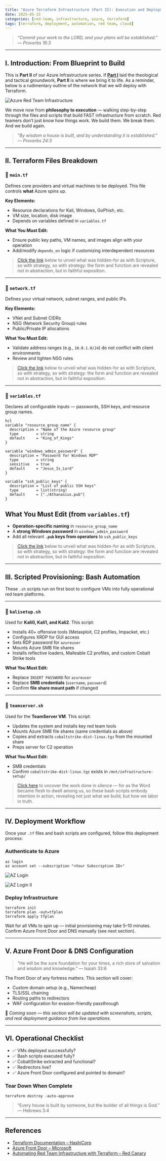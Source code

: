 ```yaml
---
title: "Azure Terraform Infrastructure (Part II): Execution and Deployment"
date: 2025-05-15
categories: [red-team, infrastructure, azure, terraform]
tags: [terraform, deployment, automation, red team, cloud]
---
```


> *“Commit your work to the LORD, and your plans will be established.” — Proverbs 16:3*

---

## I. Introduction: From Blueprint to Build

This is **Part II** of our Azure Infrastructure series. If **[Part I](https://nicenesecurity.com/posts/Red-Team-Infrastructure-Part-I/)** laid the theological and tactical groundwork, **Part II** is where we bring it to life. As a reminder, below is a rudimentary outline of the network that we will deploy with Terraform.

![Azure Red Team Infrastructure](assets/img/Azure-Infrastructure/Azure-Network-Diagram.png)

We move now from **philosophy to execution** — walking step-by-step through the files and scripts that build FAST infrastructure from scratch. Red teamers don’t just *know* how things work. We build them. We break them. And we build again.

> *"By wisdom a house is built, and by understanding it is established." — Proverbs 24:3*

---

## II. Terraform Files Breakdown

### 📄 `main.tf`

Defines core providers and virtual machines to be deployed. This file controls **what** Azure spins up.

**Key Elements:**
- Resource declarations for Kali, Windows, GoPhish, etc.
- VM size, location, disk image
- Depends on variables defined in `variables.tf`

**What You Must Edit:**
- Ensure public key paths, VM names, and images align with your operation
- Add/modify `depends_on` logic if customizing interdependent resources

> [Click the link](https://github.com/AthanasiusXOR/athanasiusxor.github.io/blob/main/scripts/terraform/azure/main.tf) below to unveil what was hidden-for as with Scripture, so with strategy, so with strategy: the form and function are revealed not in abstraction, but in faithful exposition.

---

### 📄 `network.tf`

Defines your virtual network, subnet ranges, and public IPs.

**Key Elements:**
- VNet and Subnet CIDRs
- NSG (Network Security Group) rules
- Public/Private IP allocations

**What You Must Edit:**
- Validate address ranges (e.g., `10.0.1.0/24`) do not conflict with client environments
- Review and tighten NSG rules

> [Click the link](https://github.com/AthanasiusXOR/NiceneSecurity/blob/main/Scripts/Terraform/Azure/Build%20One/network.tf) below to unveil what was hidden-for as with Scripture, so with strategy, so with strategy: the form and function are revealed not in abstraction, but in faithful exposition.

---

### 📄 `variables.tf`

Declares all configurable inputs — passwords, SSH keys, and resource group names.

```
hcl
variable "resource_group_name" {
  description = "Name of the Azure resource group"
  type        = string
  default     = "King_of_Kings"
}

variable "windows_admin_password" {
  description = "Password for Windows RDP"
  type        = string
  sensitive   = true
  default     = "Jesus_Is_Lord"
}

variable "ssh_public_keys" {
  description = "List of public SSH keys"
  type        = list(string)
  default     = ["./Athanasius.pub"]
}
```


## What You Must Edit (from `variables.tf`)

- **Operation-specific naming** in `resource_group_name`
- A **strong Windows password** in `windows_admin_password`
- Add all relevant **`.pub` keys from operators** to `ssh_public_keys`


> [Click the link](https://github.com/AthanasiusXOR/NiceneSecurity/blob/main/Scripts/Terraform/Azure/Build%20One/variables.tf) below to unveil what was hidden-for as with Scripture, so with strategy, so with strategy: the form and function are revealed not in abstraction, but in faithful exposition.

---

## III. Scripted Provisioning: Bash Automation

These `.sh` scripts run on first boot to configure VMs into fully operational red team platforms.

---

### 🔧 `kalisetup.sh`

Used for **Kali0, Kali1, and Kali2**. This script:

- Installs 40+ offensive tools (Metasploit, C2 profiles, Impacket, etc.)
- Configures XRDP for GUI access
- Sets RDP password for `azureuser`
- Mounts Azure SMB file shares
- Installs reflective loaders, Malleable C2 profiles, and custom Cobalt Strike tools

**What You Must Edit:**

- Replace `INSERT PASSWORD` for `azureuser`
- Replace **SMB credentials** (`username`, `password`)
- Confirm **file share mount path** if changed

---

### 🔧 `teamserver.sh`

Used for the **TeamServer VM**. This script:

- Updates the system and installs key red team tools
- Mounts Azure SMB file shares (same credentials as above)
- Copies and extracts `cobaltstrike-dist-linux.tgz` from the mounted share
- Preps server for C2 operation

**What You Must Edit:**

- SMB credentials
- Confirm `cobaltstrike-dist-linux.tgz` exists in `/mnt/infrastructure-setup/`

> [Click here](https://github.com/AthanasiusXOR/NiceneSecurity/tree/main/Scripts/Bash) to uncover the work done in silence — for as the Word became flesh to dwell among us, so these bash scripts embody intention in action, revealing not just what we build, but how we labor in truth.

---

## IV. Deployment Workflow

Once your `.tf` files and bash scripts are configured, follow this deployment process:

### Authenticate to Azure

```
az login  
az account set --subscription "<Your Subscription ID>"
```

![AZ Login](assets/img/Azure-Infrastructure/AZ-Login.jpg)

![AZ Login II](assets/img/Azure-Infrastructure/AZ-Login-II.jpg)

### Deploy Infrastructure

```
terraform init  
terraform plan -out=tfplan  
terraform apply tfplan
```

Wait for all VMs to spin up — initial provisioning may take 5–10 minutes.  
Confirm Azure Front Door and DNS manually (see next section).

---

## V. Azure Front Door & DNS Configuration

> “He will be the sure foundation for your times, a rich store of salvation and wisdom and knowledge.” — Isaiah 33:6

The Front Door of any fortress matters. This section will cover:

- Custom domain setup (e.g., Namecheap)
- TLS/SSL chaining
- Routing paths to redirectors
- WAF configuration for evasion-friendly passthrough

📌 *Coming soon — this section will be updated with screenshots, scripts, and real deployment guidance from live operations.*

---

## VI. Operational Checklist

- ✅ VMs deployed successfully?  
- ✅ Bash scripts executed fully?  
- ✅ CobaltStrike extracted and functional?  
- ✅ Redirectors live?  
- ✅ Azure Front Door configured and pointed to domain?

### Tear Down When Complete

```
terraform destroy -auto-approve
```

> “Every house is built by someone, but the builder of all things is God.” — Hebrews 3:4

---

## References

- [Terraform Documentation – HashiCorp](https://developer.hashicorp.com/terraform/docs)  
- [Azure Front Door – Microsoft](https://azure.microsoft.com/en-us/products/frontdoor)  
- [Automating Red Team Infrastructure with Terraform – Red Canary](https://redcanary.com/blog/automating-red-team-infrastructure-with-terraform/)  
